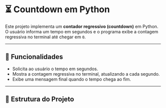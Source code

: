 # ⏳ Countdown em Python

Este projeto implementa um **contador regressivo (countdown)** em Python.  
O usuário informa um tempo em segundos e o programa exibe a contagem regressiva no terminal até chegar em `0`.

---

## 🚀 Funcionalidades
- Solicita ao usuário o tempo em segundos.
- Mostra a contagem regressiva no terminal, atualizando a cada segundo.
- Exibe uma mensagem final quando o tempo chega ao fim.

---

## 📂 Estrutura do Projeto
